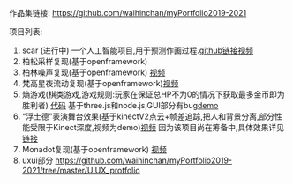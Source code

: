 作品集链接:
https://github.com/waihinchan/myPortfolio2019-2021

项目列表:
1. scar (进行中) 一个人工智能项目,用于预测作画过程.[github链接](https://github.com/waihinchan/scar )[视频](https://www.instagram.com/p/CGaxqnuBtrd/?igshid=109mbhe89ujlj)
2. 柏松采样复现(基于openframework)
3. 柏林噪声复现(基于openframework) [视频](https://vimeo.com/448303520)
4. 梵高星夜流动复现(基于openframework)[视频](https://www.instagram.com/p/B8IBWjzgxMy/?utm_source=ig_web_copy_link)
5. 熵游戏(棋类游戏,游戏规则:玩家在保证总HP不为0的情况下获取最多金币即为胜利者) [代码](https://github.com/waihinchan/Entropy_peace) 基于three.js和node.js,GUI部分有bug[demo](https://entropypeace.herokuapp.com/homepage)
6. “浮士德”表演舞台效果(基于kinectV2点云+帧差追踪,把人和背景分离,部分性能受限于Kinect深度,视频为demo)[视频](https://vimeo.com/448307493) 因为该项目尚在筹备中,具体效果详见[链接](https://www.huodongxing.com/event/5570505793700)
7. Monadot复现(基于openframework) [视频](https://vimeo.com/448299173)
8. uxui部分 https://github.com/waihinchan/myPortfolio2019-2021/tree/master/UIUX_protfolio
